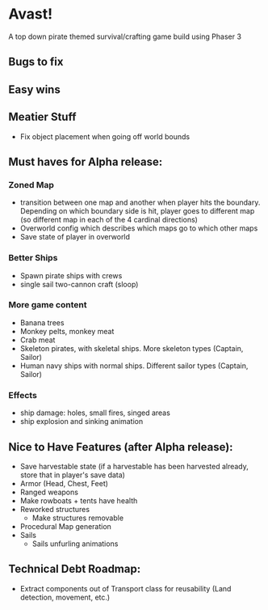 # Avast!

A top down pirate themed survival/crafting game build using Phaser 3

## Bugs to fix

## Easy wins

## Meatier Stuff

- Fix object placement when going off world bounds

## Must haves for Alpha release:

### Zoned Map

- transition between one map and another when player hits the boundary. Depending on which boundary side is hit, player goes to different map (so different map in each of the 4 cardinal directions)
- Overworld config which describes which maps go to which other maps
- Save state of player in overworld

### Better Ships

- Spawn pirate ships with crews
- single sail two-cannon craft (sloop)

### More game content

- Banana trees
- Monkey pelts, monkey meat
- Crab meat
- Skeleton pirates, with skeletal ships. More skeleton types (Captain, Sailor)
- Human navy ships with normal ships. Different sailor types (Captain, Sailor)

### Effects

- ship damage: holes, small fires, singed areas
- ship explosion and sinking animation

## Nice to Have Features (after Alpha release):

- Save harvestable state (if a harvestable has been harvested already, store that in player's save data)
- Armor (Head, Chest, Feet)
- Ranged weapons
- Make rowboats + tents have health
- Reworked structures
  - Make structures removable
- Procedural Map generation
- Sails
  - Sails unfurling animations

## Technical Debt Roadmap:

- Extract components out of Transport class for reusability (Land detection, movement, etc.)
